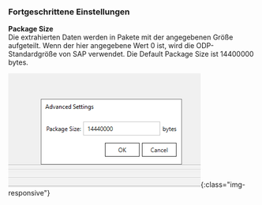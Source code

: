 ### Fortgeschrittene Einstellungen

**Package Size**<br>
Die extrahierten Daten werden in Pakete mit der angegebenen Größe aufgeteilt.
Wenn der hier angegebene Wert 0 ist, wird die ODP-Standardgröße von SAP verwendet.
Die Default Package Size ist 14400000 bytes.

![ODP Advanced Settings](/img/content/odp/advanced-settings.png){:class="img-responsive"}


